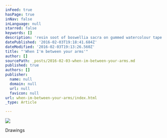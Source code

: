 ```yaml
---
inFeed: true
hasPage: true
inNav: false
inLanguage: null
starred: false
keywords: []
description: 'resin soot of boswellia sacra on gummed watercolour tape over woodden frame, 15.5x15.5x4cm, 2016'
datePublished: '2016-02-03T19:18:41.684Z'
dateModified: '2016-02-03T19:13:26.560Z'
title: "'When I'm between your arms'"
author: []
sourcePath: _posts/2016-02-03-when-im-between-your-arms.md
published: true
authors: []
publisher:
  name: null
  domain: null
  url: null
  favicon: null
url: when-im-between-your-arms/index.html
_type: Article

---
```

![](https://the-grid-user-content.s3-us-west-2.amazonaws.com/ed6fa43d-ceaa-45ea-9b86-0fe6d544c1ff.jpg)

Drawings